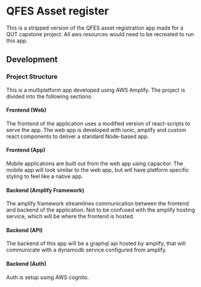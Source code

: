 # QFES Asset register

This is a stripped version of the QFES asset registration app made for a QUT capstone project. All aws resources would need to be recreated to run this app.

## Development

### Project Structure

This is a multiplatform app developed using AWS Amplify. The project is divided into the following sections:

#### Frontend (Web)

The frontend of the application uses a modified version of react-scripts to serve the app. 
The web app is developed with ionic, amplify and custom react components to deliver a standard Node-based app.

#### Frontend (App)

Mobile applications are built out from the web app using capacitor. 
The mobile app will look similar to the web app, but will have platform specific styling to feel like a native app.

#### Backend (Amplify Framework)

The amplify framework streamlines communication between the frontend and backend of the application.
Not to be confused with the amplify hosting service, which will be where the frontend is hosted.

#### Backend (API)

The backend of this app will be a graphql api hosted by amplify, that will communicate with a dynamodb service configured from amplify.

#### Backend (Auth)

Auth is setup using AWS cognito.